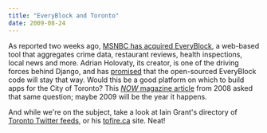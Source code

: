 ```yaml
---
title: "EveryBlock and Toronto"
date: 2009-08-24
---
```

As reported two weeks ago, <a href="http://radar.oreilly.com/2009/08/data-is-journalism-msnbc-acqui.html">MSNBC has acquired EveryBlock</a>, a web-based tool that aggregates crime data, restaurant reviews, health inspections, local news and more. Adrian Holovaty, its creator, is one of the driving forces behind Django, and has <a href="http://www.holovaty.com/writing/everyblock-acquisition/">promised</a> that the open-sourced EveryBlock code will stay that way. Would this be a good platform on which to build apps for the City of Toronto?  This <a href="http://www.nowtoronto.com/lifestyle/technology.cfm?content=162058"><em>NOW</em> magazine article</a> from 2008 asked that same question; maybe 2009 will be the year it happens.

And while we're on the subject, take a look at Iain Grant's directory of <a href="http://twitter411.ca/">Toronto Twitter feeds</a>, or his <a href="http://tofire.ca/">tofire.ca</a> site. Neat!
